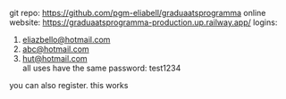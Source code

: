 git repo: https://github.com/pgm-eliabell/graduaatsprogramma
online website: https://graduaatsprogramma-production.up.railway.app/
logins: 
1. eliazbello@hotmail.com   
2. abc@hotmail.com  
3. hut@hotmail.com  
all uses have the same password: test1234

you can also register. this works 